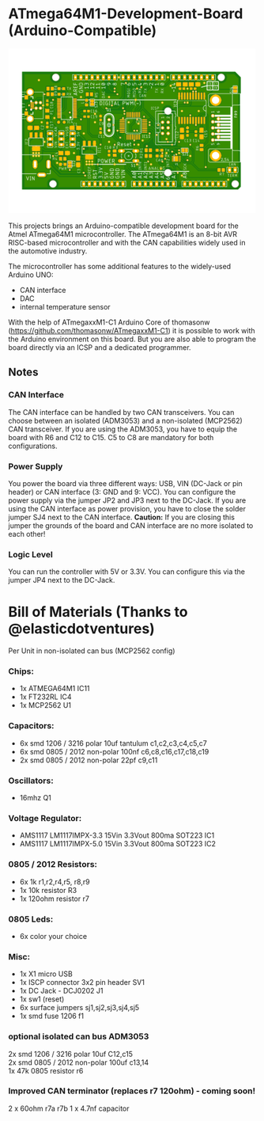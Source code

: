 # ATmega64M1-Development-Board (Arduino-Compatible)
<img src="/pcb_render/ATmega64M1_Dev_Board_top.png" alt="pcb" width="500px"/>

This projects brings an Arduino-compatible development board for the Atmel ATmega64M1 microcontroller. The ATmega64M1 is an 8-bit AVR RISC-based microcontroller and with the CAN capabilities widely used in the automotive industry.

The microcontroller has some additional features to the widely-used Arduino UNO:
- CAN interface
- DAC
- internal temperature sensor

With the help of ATmegaxxM1-C1 Arduino Core of thomasonw (https://github.com/thomasonw/ATmegaxxM1-C1) it is possible to work with the Arduino environment on this board. But you are also able to program the board directly via an ICSP and a dedicated programmer.


## Notes
### CAN Interface
The CAN interface can be handled by two CAN transceivers. You can choose between an isolated (ADM3053) and a non-isolated (MCP2562) CAN transceiver. If you are using the ADM3053, you have to equip the board with R6 and C12 to C15. C5 to C8 are mandatory for both configurations.

### Power Supply
You power the board via three different ways: USB, VIN (DC-Jack or pin header) or CAN interface (3: GND and 9: VCC). You can configure the power supply via the jumper JP2 and JP3 next to the DC-Jack. 
If you are using the CAN interface as power provision, you have to close the solder jumper SJ4 next to the CAN interface. **Caution:** If you are closing this jumper the grounds of the board and CAN interface are no more isolated to each other!

### Logic Level
You can run the controller with 5V or 3.3V. You can configure this via the jumper JP4 next to the DC-Jack.

# Bill of Materials (Thanks to @elasticdotventures)
Per Unit in non-isolated can bus (MCP2562 config)

### Chips:
* 1x ATMEGA64M1 IC11
* 1x FT232RL  IC4
* 1x MCP2562  U1

### Capacitors: 
* 6x smd 1206 / 3216 polar 10uf tantulum    c1,c2,c3,c4,c5,c7
* 6x smd 0805 / 2012 non-polar 100nf    c6,c8,c16,c17,c18,c19
* 2x smd 0805 / 2012 non-polar 22pf   c9,c11

### Oscillators:
* 16mhz Q1

### Voltage Regulator:
* AMS1117 LM1117IMPX-3.3 15Vin 3.3Vout 800ma SOT223	IC1    	
* AMS1117 LM1117IMPX-5.0 15Vin 3.3Vout 800ma SOT223  IC2	   

### 0805 / 2012 Resistors:
* 6x 1k r1,r2,r4,r5, r8,r9
* 1x 10k resistor    R3				
* 1x 120ohm resistor  r7

### 0805 Leds:
* 6x color your choice

### Misc: 
* 1x X1 micro USB
* 1x ISCP connector 3x2 pin header 	SV1
* 1x DC Jack - DCJ0202  J1
* 1x sw1 (reset)
* 6x surface jumpers  sj1,sj2,sj3,sj4,sj5
* 1x smd fuse 1206 f1

### optional isolated can bus ADM3053
2x smd 1206 / 3216 polar 10uf  C12,c15						
2x smd 0805 / 2012 non-polar 100uf  c13,14   
1x 47k 0805 resistor r6

### Improved CAN terminator (replaces r7 120ohm) - coming soon!
2 x 60ohm  r7a r7b
1 x 4.7nf capacitor
